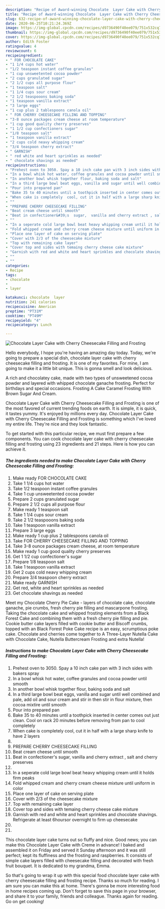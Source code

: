 ```yaml
---
description: "Recipe of Award-winning Chocolate  Layer Cake with Cherry Cheesecake Filling and Frosting"
title: "Recipe of Award-winning Chocolate  Layer Cake with Cherry Cheesecake Filling and Frosting"
slug: 632-recipe-of-award-winning-chocolate-layer-cake-with-cherry-cheesecake-filling-and-frosting
date: 2020-06-25T10:21:24.369Z
image: https://img-global.cpcdn.com/recipes/d9736490f40ee079/751x532cq70/chocolate-layer-cake-with-cherry-cheesecake-filling-and-frosting-recipe-main-photo.jpg
thumbnail: https://img-global.cpcdn.com/recipes/d9736490f40ee079/751x532cq70/chocolate-layer-cake-with-cherry-cheesecake-filling-and-frosting-recipe-main-photo.jpg
cover: https://img-global.cpcdn.com/recipes/d9736490f40ee079/751x532cq70/chocolate-layer-cake-with-cherry-cheesecake-filling-and-frosting-recipe-main-photo.jpg
author: Edith Foster
ratingvalue: 4
reviewcount: 6
recipeingredient:
- " FOR CHOCOLATE CAKE"
- "1 1/4 cups hot water"
- "1/2 teaspoon instant coffee granules"
- "1 cup unsweetented cocoa powder"
- "2 cups granulated sugar"
- "2 1/2 cups all purpose flour"
- "1 teaspoon salt"
- "1 1/4 cups sour cream"
- "2 1/2 teaspooons baking soda"
- "1 teaspoon vanilla extract"
- "3 large eggs"
- "1 cup plus 2 tablespoons canola oil"
- " FOR CHERRY CHEESECAKE FILLING AND TOPPING"
- "3-8 ounce packages cream cheese at room temperature"
- "1 cup good quality cherry preserves"
- "1 1/2 cup confectioners sugar"
- "1/8 teaspoon salt"
- "1 teaspoon vanilla extract"
- "2 cups cold neavy whipping cream"
- "3/4 teaspoon cherry extract"
- " GARNISH"
- " red white and heart sprinkles as needed"
- " chocolate shavings as needed"
recipeinstructions:
- "Prehest oven to 3050. Spay a 10 inch cake pan with 3 inch sides with bakers spray"
- "In a bowl whisk hot water, coffee granules and cocoa powder until smooth"
- "In another bowl whisk together flour, baking soda and salt"
- "In a third large bowl beat eggs, vanilla and sugar until well combined and pale, add oil and sour cream and stir in then stir in flour mixture, then cocoa mixtire until smooth"
- "Pour into prepared pan"
- "Bake 35 to 40 minutes until a toothpick inserted in center comes out just clean. Cool on rack 20 minutes before removing from pan to cool completely"
- "When cake is completely  cool, cut it in half with a large sharp knife to have 2 layers"
- ""
- "PREPARE CHERRY CHEESECAKE FILLING"
- "Beat cream cheese until smooth"
- "Beat in confectioner&#39;s  sugar,  vanilla and cherry extract , salt and cherry preserves"
- ""
- "In a seperate cold large bowl beat heavy whipping cream until it holds firm peaks"
- "Fold whipped cream and cherry cream cheese mixture until uniform in color"
- "Place one layer of cake on serving plate"
- "Cover with 2/3 of the cheesecake mixture"
- "Top with remaining cake layer"
- "Cover top and sides with temaing cherry cheese cake mixture"
- "Garnish with red and white and heart sprinkles and chocolate shavings. Refrigerate at least 6hoursor overnight to firm up cheesecake"
- ""
- ""
categories:
- Recipe
tags:
- chocolate
- 
- layer

katakunci: chocolate  layer 
nutrition: 241 calories
recipecuisine: American
preptime: "PT31M"
cooktime: "PT49M"
recipeyield: "4"
recipecategory: Lunch

---
```



![Chocolate  Layer Cake with Cherry Cheesecake Filling and Frosting](https://img-global.cpcdn.com/recipes/d9736490f40ee079/751x532cq70/chocolate-layer-cake-with-cherry-cheesecake-filling-and-frosting-recipe-main-photo.jpg)

Hello everybody, I hope you're having an amazing day today. Today, we're going to prepare a special dish, chocolate  layer cake with cherry cheesecake filling and frosting. It is one of my favorites. For mine, I am going to make it a little bit unique. This is gonna smell and look delicious.

A rich and chocolatey cake, made with two types of unsweetened cocoa powder and layered with whipped chocolate ganache frosting. Perfect for birthdays and special occasions. Frosting A Cake Caramel Frosting With Brown Sugar And Cream.

Chocolate  Layer Cake with Cherry Cheesecake Filling and Frosting is one of the most favored of current trending foods on earth. It is simple, it is quick, it tastes yummy. It's enjoyed by millions every day. Chocolate  Layer Cake with Cherry Cheesecake Filling and Frosting is something which I've loved my entire life. They're nice and they look fantastic.


To get started with this particular recipe, we must first prepare a few components. You can cook chocolate  layer cake with cherry cheesecake filling and frosting using 23 ingredients and 21 steps. Here is how you can achieve it.

<!--inarticleads1-->

##### The ingredients needed to make Chocolate  Layer Cake with Cherry Cheesecake Filling and Frosting:

1. Make ready  FOR CHOCOLATE CAKE
1. Take 1 1/4 cups hot water
1. Take 1/2 teaspoon instant coffee granules
1. Take 1 cup unsweetented cocoa powder
1. Prepare 2 cups granulated sugar
1. Prepare 2 1/2 cups all purpose flour
1. Make ready 1 teaspoon salt
1. Take 1 1/4 cups sour cream
1. Take 2 1/2 teaspooons baking soda
1. Take 1 teaspoon vanilla extract
1. Prepare 3 large eggs
1. Make ready 1 cup plus 2 tablespoons canola oil
1. Take  FOR CHERRY CHEESECAKE FILLING AND TOPPING
1. Take 3-8 ounce packages cream cheese, at room temperature
1. Make ready 1 cup good quality cherry preserves
1. Get 1 1/2 cup confectioner&#39;s sugar
1. Prepare 1/8 teaspoon salt
1. Take 1 teaspoon vanilla extract
1. Get 2 cups cold neavy whipping cream
1. Prepare 3/4 teaspoon cherry extract
1. Make ready  GARNISH
1. Get  red, white and heart sprinkles as needed
1. Get  chocolate shavings as needed


Meet my Chocolate Cherry Pie Cake - layers of chocolate cake, chocolate ganache, pie crumbs, fresh cherry pie filling and mascarpone frosting. Taking the chocolate cake and whipped frosting elements from a Black Forest Cake and combining them with a fresh cherry pie filling and pie. Cookie butter cake layers filled with cookie butter and Biscoff crumbs, topped with an Black Forest Poke Cake recipe is an easy, scrumptious poke cake. Chocolate and cherries come together to A Three-Layer Nutella Cake with Chocolate Cake, Nutella Buttercream Frosting and extra Nutella! 

<!--inarticleads2-->

##### Instructions to make Chocolate  Layer Cake with Cherry Cheesecake Filling and Frosting:

1. Prehest oven to 3050. Spay a 10 inch cake pan with 3 inch sides with bakers spray
1. In a bowl whisk hot water, coffee granules and cocoa powder until smooth
1. In another bowl whisk together flour, baking soda and salt
1. In a third large bowl beat eggs, vanilla and sugar until well combined and pale, add oil and sour cream and stir in then stir in flour mixture, then cocoa mixtire until smooth
1. Pour into prepared pan
1. Bake 35 to 40 minutes until a toothpick inserted in center comes out just clean. Cool on rack 20 minutes before removing from pan to cool completely
1. When cake is completely  cool, cut it in half with a large sharp knife to have 2 layers
1. 
1. PREPARE CHERRY CHEESECAKE FILLING
1. Beat cream cheese until smooth
1. Beat in confectioner&#39;s  sugar,  vanilla and cherry extract , salt and cherry preserves
1. 
1. In a seperate cold large bowl beat heavy whipping cream until it holds firm peaks
1. Fold whipped cream and cherry cream cheese mixture until uniform in color
1. Place one layer of cake on serving plate
1. Cover with 2/3 of the cheesecake mixture
1. Top with remaining cake layer
1. Cover top and sides with temaing cherry cheese cake mixture
1. Garnish with red and white and heart sprinkles and chocolate shavings. Refrigerate at least 6hoursor overnight to firm up cheesecake
1. 
1. 


This chocolate layer cake turns out so fluffy and nice. Good news; you can make this Chocolate Layer Cake with Creme in advance! I baked and assembled it on Friday and served it Sunday afternoon and it was still perfect; kept its fluffiness and the frosting and raspberries. It consists of simple cake layers filled with cheesecake filling and decorated with fresh fruit bouquet. It is dedicated to my grandma, Emma. 

So that's going to wrap it up with this special food chocolate  layer cake with cherry cheesecake filling and frosting recipe. Thanks so much for reading. I am sure you can make this at home. There's gonna be more interesting food in home recipes coming up. Don't forget to save this page in your browser, and share it to your family, friends and colleague. Thanks again for reading. Go on get cooking!
